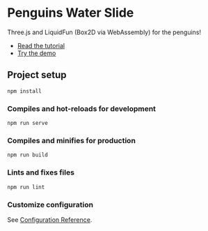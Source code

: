 # Penguins Water Slide
Three.js and LiquidFun (Box2D via WebAssembly) for the penguins!

- [Read the tutorial](//tips4devs.com/articles/create-a-liquidfun-box2d-via-web-assembly-waterslide-with-three-js.html)
- [Try the demo](//mikatalk.github.io/penguin-water-slide)

## Project setup
```
npm install
```

### Compiles and hot-reloads for development
```
npm run serve
```

### Compiles and minifies for production
```
npm run build
```

### Lints and fixes files
```
npm run lint
```

### Customize configuration
See [Configuration Reference](https://cli.vuejs.org/config/).
